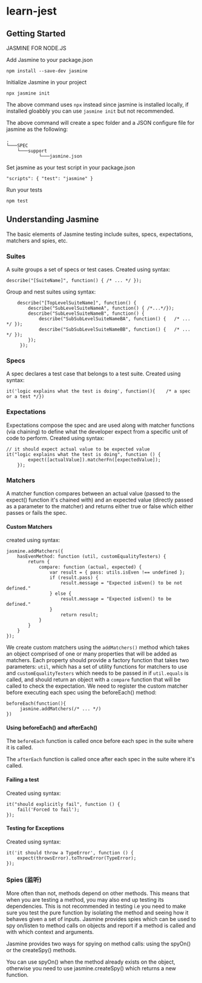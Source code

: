 # learn-jest

## Getting Started
JASMINE FOR NODE.JS

Add Jasmine to your package.json   
    
    npm install --save-dev jasmine
Initialize Jasmine in your project

    npx jasmine init

The above command uses `npx` instead since jasmine is installed locally, if installed gloabbly you can use `jasmine init` but not recommended.

The above command will create a spec folder and a JSON configure file for jasmine as the following:
 
    .
    └───SPEC
        └───support
                └───jasmine.json

Set jasmine as your test script in your package.json

    "scripts": { "test": "jasmine" }
Run your tests

    npm test

## Understanding Jasmine
The basic elements of Jasmine testing include suites, specs, expectations, matchers and spies, etc.

### Suites
A suite groups a set of specs or test cases.
Created using syntax:
    
    describe("[SuiteName]", function() { /* ... */ });

Group and nest suites using syntax:
```
    describe("[TopLevelSuiteName]", function() {
        describe("SubLevelSuiteNameA", function() { /*...*/});
        describe("SubLevelSuiteNameB", function() { 
            describe("SubSubLevelSuiteNameBA", function() {   /* ... */ }); 
            describe("SubSubLevelSuiteNameBB", function() {   /* ... */ });
        });
     });
```   
### Specs
A spec declares a test case that belongs to a test suite.
Created using syntax:

    it('logic explains what the test is doing', function(){    /* a spec or a test */})

        
### Expectations
Expectations compose the spec and are used along with matcher functions (via chaining) to define what the developer expect from a specific unit of code to perform.
Created using syntax:

    // it should expect actual value to be expected value 
    it("logic explains what the test is doing", function () {
            expect([actualValue]).matcherFn([expectedValue]);
        });

### Matchers
A matcher function compares between an actual value (passed to the expect() function it's chained with) and an expected value (directly passed as a parameter to the matcher) and returns either true or false which either passes or fails the spec.

#### Custom Matchers
created using syntax:
```
jasmine.addMatchers({
    hasEvenMethod: function (util, customEqualityTesters) {
        return {
            compare: function (actual, expected) {
                var result = { pass: utils.isEven !== undefined };
                if (result.pass) {
                    result.message = "Expected isEven() to be not defined."
                } else {
                    result.message = "Expected isEven() to be defined."
                }
                    return result;
            }
        }
    }
});

```
We create custom matchers using the `addMatchers()` method which takes an object comprised of one or many properties that will be added as matchers. Each property should provide a factory function that takes two parameters: `util`, which has a set of utility functions for matchers to use and `customEqualityTesters` which needs to be passed in if `util.equals` is called, and should return an object with a `compare` function that will be called to check the expectation. We need to register the custom matcher before executing each spec using the beforeEach() method:

    beforeEach(function(){
         jasmine.addMatchers(/* ... */)
    })

#### Using beforeEach() and afterEach()
The `beforeEach` function is called once before each spec in the suite where it is called.

The `afterEach` function is called once after each spec in the suite where it's called.

#### Failing a test
Created using syntax:

    it("should explicitly fail", function () {
        fail('Forced to fail');
    });
#### Testing for Exceptions
Created using syntax:

    it('it should throw a TypeError', function () { 
        expect(throwsError).toThrowError(TypeError); 
    });

### Spies (监听)
More often than not, methods depend on other methods. This means that when you are testing a method, you may also end up testing its dependencies. This is not recommended in testing i.e you need to make sure you test the pure function by isolating the method and seeing how it behaves given a set of inputs.
Jasmine provides spies which can be used to spy on/listen to method calls on objects and report if a method is called and with which context and arguments.

Jasmine provides two ways for spying on method calls: using the spyOn() or the createSpy() methods.

You can use spyOn() when the method already exists on the object, otherwise you need to use jasmine.createSpy() which returns a new function.